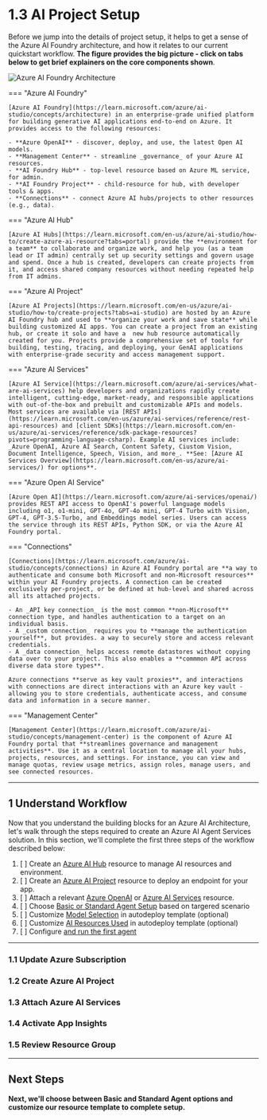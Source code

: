 # 1.3 AI Project Setup

Before we jump into the details of project setup, it helps to get a sense of the Azure AI Foundry architecture, and how it relates to our current quickstart workflow. **The figure provides the big picture - click on tabs below to get brief explainers on the core components shown**.

![Azure AI Foundry Architecture](https://learn.microsoft.com/en-us/azure/ai-studio/media/concepts/ai-studio-architecture.png)

=== "Azure AI Foundry"

    [Azure AI Foundry](https://learn.microsoft.com/azure/ai-studio/concepts/architecture) in an enterprise-grade unified platform for building generative AI applications end-to-end on Azure. It provides access to the following resources:

    - **Azure OpenAI** - discover, deploy, and use, the latest Open AI models.
    - **Management Center** - streamline _governance_ of your Azure AI resources.
    - **AI Foundry Hub** - top-level resource based on Azure ML service, for admin.
    - **AI Foundry Project** - child-resource for hub, with developer tools & apps.
    - **Connections** - connect Azure AI hubs/projects to other resources (e.g., data).
    

=== "Azure AI Hub"

    [Azure AI Hubs](https://learn.microsoft.com/en-us/azure/ai-studio/how-to/create-azure-ai-resource?tabs=portal) provide the **environment for a team** to collaborate and organize work, and help you (as a team lead or IT admin) centrally set up security settings and govern usage and spend. Once a hub is created, developers can create projects from it, and access shared company resources without needing repeated help from IT admins.

=== "Azure AI Project"

    [Azure AI Projects](https://learn.microsoft.com/en-us/azure/ai-studio/how-to/create-projects?tabs=ai-studio) are hosted by an Azure AI Foundry hub and used to **organize your work and save state** while building customized AI apps. You can create a project from an existing hub, or create it solo and have a  new hub resource automatically created for you. Projects provide a comprehensive set of tools for building, testing, tracing, and deploying, your GenAI applications with enterprise-grade security and access management support.

=== "Azure AI Services"

    [Azure AI Service](https://learn.microsoft.com/azure/ai-services/what-are-ai-services) help developers and organizations rapidly create intelligent, cutting-edge, market-ready, and responsible applications with out-of-the-box and prebuilt and customizable APIs and models. Most services are available via [REST APIs](https://learn.microsoft.com/en-us/azure/ai-services/reference/rest-api-resources) and [client SDKs](https://learn.microsoft.com/en-us/azure/ai-services/reference/sdk-package-resources?pivots=programming-language-csharp). Example AI services include: _Azure OpenAI, Azure AI Search, Content Safety, Ciustom Vision, Document Intelligence, Speech, Vision, and more_. **See: [Azure AI Services Overview](https://learn.microsoft.com/en-us/azure/ai-services/) for options**.

=== "Azure Open AI Service"

    [Azure Open AI](https://learn.microsoft.com/azure/ai-services/openai/) provides REST API access to OpenAI's powerful language models including o1, o1-mini, GPT-4o, GPT-4o mini, GPT-4 Turbo with Vision, GPT-4, GPT-3.5-Turbo, and Embeddings model series. Users can access the service through its REST APIs, Python SDK, or via the Azure AI Foundry portal.

=== "Connections"

    [Connections](https://learn.microsoft.com/azure/ai-studio/concepts/connections) in Azure AI Foundry portal are **a way to authenticate and consume both Microsoft and non-Microsoft resources** within your AI Foundry projects. A connection can be created exclusively per-project, or be defined at hub-level and shared across all its attached projects.
    
    - An _API key connection_ is the most common **non-Microsoft** connection type, and handles authentication to a target on an individual basis. 
    - A _custom connection_ requires you to **manage the authentication yourself**, but provides. a way to securely store and access relevant credentials. 
    - A _data connection_ helps access remote datastores without copying data over to your project. This also enables a **commmon API across diverse data store types**.

    Azure connections **serve as key vault proxies**, and interactions with connections are direct interactions with an Azure key vault - allowing you to store credentials, authenticate access, and consume data and information in a secure manner.

=== "Management Center"

    [Management Center](https://learn.microsoft.com/azure/ai-studio/concepts/management-center) is the component of Azure AI Foundry portal that **streamlines governance and management activities**. Use it as a central location to manage all your hubs, projects, resources, and settings. For instance, you can view and manage quotas, review usage metrics, assign roles, manage users, and see connected resources.

---

## 1 Understand Workflow

Now that you understand the building blocks for an Azure AI Architecture, let's walk through the steps required to create an Azure AI Agent Services solution. In this section, we'll complete the first three steps of the workflow described below:

1. [ ] Create an [Azure AI Hub](hhttps://learn.microsoft.com/en-us/azure/ai-studio/how-to/create-azure-ai-resource?tabs=portal) resource to manage AI resources and environment.
1. [ ] Create an [Azure AI Project](https://learn.microsoft.com/en-us/azure/ai-studio/how-to/create-projects?tabs=ai-studio) resource to deploy an endpoint for your app.
1. [ ] Attach a relevant [Azure OpenAI](https://learn.microsoft.com/en-us/azure/ai-services/openai/overview?context=%2Fazure%2Fai-studio%2Fcontext%2Fcontext) or [Azure AI Services](https://learn.microsoft.com/en-us/azure/ai-services/what-are-ai-services?context=%2Fazure%2Fai-studio%2Fcontext%2Fcontext) resource.
1. [ ] Choose [Basic or Standard Agent Setup](https://learn.microsoft.com/en-us/azure/ai-services/agents/quickstart?pivots=programming-language-python-azure#choose-basic-or-standard-agent-setup) based on targered scenario
1. [ ] Customize [Model Selection](https://learn.microsoft.com/en-us/azure/ai-services/agents/quickstart?pivots=programming-language-python-azure#optional-model-selection-in-autodeploy-template) in autodeploy template (optional)
1. [ ] Customize [AI Resources Used](https://learn.microsoft.com/en-us/azure/ai-services/agents/quickstart?pivots=programming-language-python-azure#optional-use-your-own-resources-during-agent-setup) in autodeploy template (optional)
1. [ ] Configure [and run the first agent](https://learn.microsoft.com/en-us/azure/ai-services/agents/quickstart?pivots=programming-language-python-azure#configure-and-run-an-agent)

---

### 1.1 Update Azure Subscription

### 1.2 Create Azure AI Project

### 1.3 Attach Azure AI Services

### 1.4 Activate App Insights

### 1.5 Review Resource Group




---

## Next Steps

**Next, we'll choose between Basic and Standard Agent options and customize our resource template to complete setup.**